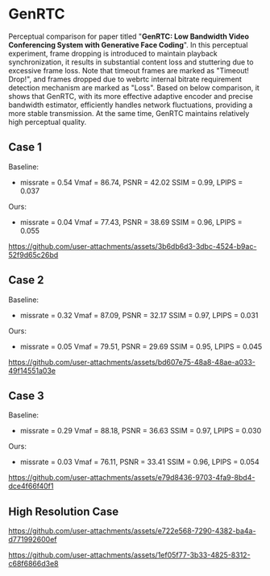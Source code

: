 # GenRTC
Perceptual comparison for paper titled "**GenRTC: Low Bandwidth Video Conferencing System with Generative Face Coding**".
In this perceptual experiment, frame dropping is introduced to maintain playback synchronization, it results in substantial content loss and stuttering due to excessive frame loss. Note that timeout frames are marked as "Timeout! Drop!", and frames dropped due to webrtc internal bitrate requirement detection mechanism are marked as "Loss".
Based on below comparison, it shows that GenRTC, with its more effective adaptive encoder and precise bandwidth estimator, efficiently handles network fluctuations, providing a more stable transmission. At the same time, GenRTC maintains relatively high perceptual quality. 


## Case 1
Baseline:
- missrate = 0.54 Vmaf = 86.74, PSNR = 42.02 SSIM = 0.99, LPIPS = 0.037

Ours:
- missrate = 0.04 Vmaf = 77.43, PSNR = 38.69 SSIM = 0.96, LPIPS = 0.055

https://github.com/user-attachments/assets/3b6db6d3-3dbc-4524-b9ac-52f9d65c26bd



## Case 2
Baseline:
- missrate = 0.32 Vmaf = 87.09, PSNR = 32.17 SSIM = 0.97, LPIPS = 0.031

Ours:
- missrate = 0.05 Vmaf = 79.51, PSNR = 29.69 SSIM = 0.95, LPIPS = 0.045

https://github.com/user-attachments/assets/bd607e75-48a8-48ae-a033-49f14551a03e


## Case 3
Baseline:
- missrate = 0.29 Vmaf = 88.18, PSNR = 36.63 SSIM = 0.97, LPIPS = 0.030

Ours:
- missrate = 0.03 Vmaf = 76.11, PSNR = 33.41 SSIM = 0.96, LPIPS = 0.054

https://github.com/user-attachments/assets/e79d8436-9703-4fa9-8bd4-dce4f66f40f1

## High Resolution Case

https://github.com/user-attachments/assets/e722e568-7290-4382-ba4a-d771992600ef

https://github.com/user-attachments/assets/1ef05f77-3b33-4825-8312-c68f6866d3e8

